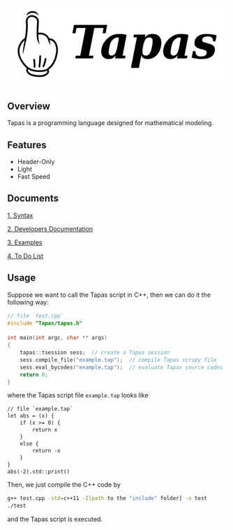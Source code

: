 ![logo](./Logo.png)

## Overview

Tapas is a programming language designed for mathematical modeling. 



## Features

- Header-Only
- Light
- Fast Speed



## Documents

[1. Syntax](./docs/1_Syntax.md) 

[2. Developers Documentation](./docs/2_Developers.md) 

[3. Examples](./docs/3_Examples.md) 

[4. To Do List](./docs/4_ToDoList.md) 



## Usage

Suppose we want to call the Tapas script in C++, then we can do it the following way: 

```c++
// file `test.cpp`
#include "Tapas/tapas.h"

int main(int argc, char ** args)
{
	tapas::tsession sess;  // create a Tapas session
	sess.compile_file("example.tap");  // compile Tapas scripy file
	sess.eval_bycodes("example.tap");  // evaluate Tapas source codes
	return 0;
}
```

where the Tapas script file `example.tap` looks like

```
// file `example.tap`
let abs = (x) {
	if (x >= 0) {
		return x
	}
	else {
		return -x
	}
}
abs(-2).std::print()
```

Then, we just compile the C++ code by 

```sh
g++ test.cpp -std=c++11 -I[path to the "include" folder] -o test
./test
```

and the Tapas script is executed. 


